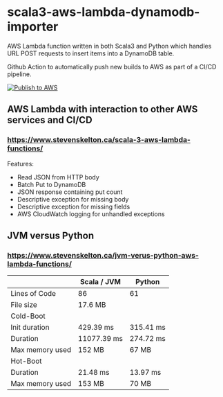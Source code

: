 # scala3-aws-lambda-dynamodb-importer

AWS Lambda function written in both Scala3 and Python which handles URL POST requests to insert items into a DynamoDB table.

Github Action to automatically push new builds to AWS as part of a CI/CD pipeline.

[![Publish to AWS](https://github.com/stevenrskelton/scala3-aws-lambda-dynamodb-importer/actions/workflows/publish-to-aws.yml/badge.svg)](https://github.com/stevenrskelton/scala3-aws-lambda-dynamodb-importer/actions/workflows/publish-to-aws.yml)

## AWS Lambda with interaction to other AWS services and CI/CD
### https://www.stevenskelton.ca/scala-3-aws-lambda-functions/

Features:
- Read JSON from HTTP body
- Batch Put to DynamoDB
- JSON response containing put count
- Descriptive exception for missing body
- Descriptive exception for missing fields
- AWS CloudWatch logging for unhandled exceptions


## JVM versus Python
### https://www.stevenskelton.ca/jvm-verus-python-aws-lambda-functions/

|                           | Scala / JVM | Python    |
|---------------------------|-------------|-----------|
| Lines of Code             | 86          | 61        |
| File size                 | 17.6 MB     |           |
| Cold-Boot                 |             |           |
|   Init duration           | 429.39 ms   | 315.41 ms |
|   Duration                | 11077.39 ms | 274.72 ms |
|   Max memory used         | 152 MB      | 67 MB     |
| Hot-Boot                  |             |           |
|   Duration                | 21.48 ms    | 13.97 ms  |
|   Max memory used         | 153 MB      | 70 MB     |











